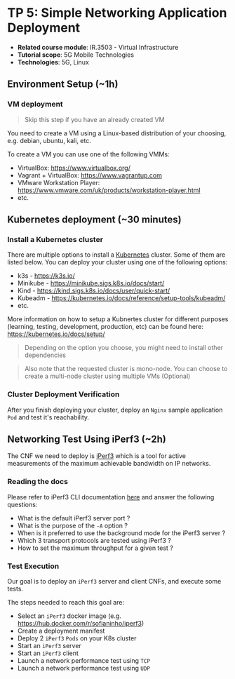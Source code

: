 # TP 5: Simple Networking Application Deployment

  - **Related course module**: IR.3503 - Virtual Infrastructure
  - **Tutorial scope**: 5G Mobile Technologies
  - **Technologies**: 5G, Linux

## Environment Setup (~1h)

### VM deployment

> Skip this step if you have an already created VM

You need to create a VM using a Linux-based distribution of your choosing, e.g. debian, ubuntu, kali, etc.

To create a VM you can use one of the following VMMs:

  - VirtualBox: https://www.virtualbox.org/
  - Vagrant + VirtualBox: https://www.vagrantup.com
  - VMware Workstation Player: https://www.vmware.com/uk/products/workstation-player.html
  - etc.

## Kubernetes deployment (~30 minutes)

### Install a Kubernetes cluster

There are multiple options to install a [Kubernetes](https://kubernetes.io/) cluster. Some of them are listed below. You can deploy your cluster using one of the following options:

  - k3s - https://k3s.io/
  - Minikube - https://minikube.sigs.k8s.io/docs/start/
  - Kind - https://kind.sigs.k8s.io/docs/user/quick-start/
  - Kubeadm - https://kubernetes.io/docs/reference/setup-tools/kubeadm/
  - etc.

More information on how to setup a Kubnertes cluster for different purposes (learning, testing, development, production, etc) can be found here: https://kubernetes.io/docs/setup/

> Depending on the option you choose, you might need to install other dependencies

> Also note that the requested cluster is mono-node. You can choose to create a multi-node cluster using multiple VMs (Optional)

### Cluster Deployment Verification

After you finish deploying your cluster, deploy an `Nginx` sample application `Pod` and test it's reachability.

## Networking Test Using iPerf3 (~2h)

The CNF we need to deploy is [iPerf3](https://github.com/esnet/iperf) which is a tool for active measurements of the maximum achievable bandwidth on IP networks.

### Reading the docs

Please refer to iPerf3 CLI documentation [here](https://manpages.ubuntu.com/manpages/xenial/man1/iperf3.1.html) and answer the following questions:

  - What is the default iPerf3 server port ?
  - What is the purpose of the `-A` option ?
  - When is it preferred to use the background mode for the iPerf3 server ?
  - Which 3 transport protocols are tested using iPerf3 ?
  - How to set the maximum throughput for a given test ?

### Test Execution

Our goal is to deploy an `iPerf3` server and client CNFs, and execute some tests.

The steps needed to reach this goal are:

  - Select an `iPerf3` docker image (e.g. https://hub.docker.com/r/sofianinho/iperf3)
  - Create a deployment manifest
  - Deploy 2 `iPerf3` `Pods` on your K8s cluster
  - Start an `iPerf3` server
  - Start an `iPerf3` client
  - Launch a network performance test using `TCP`
  - Launch a network performance test using `UDP`
